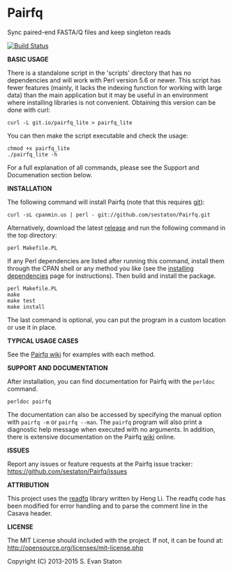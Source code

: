 Pairfq
======

Sync paired-end FASTA/Q files and keep singleton reads

[![Build Status](https://travis-ci.org/sestaton/Pairfq.png?branch=master)](https://travis-ci.org/sestaton/Pairfq)

**BASIC USAGE**

There is a standalone script in the 'scripts' directory that has no dependencies and will work with Perl version 5.6 or newer. This script has fewer features (mainly, it lacks the indexing function for working with large data) than the main application but it may be useful in an environment where installing libraries is not convenient. Obtaining this version can be done with curl:

    curl -L git.io/pairfq_lite > pairfq_lite

You can then make the script executable and check the usage:

    chmod +x pairfq_lite
    ./pairfq_lite -h

For a full explanation of all commands, please see the Support and Documenation section below.
 
**INSTALLATION**

The following command will install Pairfq (note that this requires [git](http://git-scm.com/)):

    curl -sL cpanmin.us | perl - git://github.com/sestaton/Pairfq.git

Alternatively, download the latest [release](https://github.com/sestaton/Pairfq/releases) and run the following command in the top directory:

    perl Makefile.PL

If any Perl dependencies are listed after running this command, install them through the CPAN shell or any method you like (see the [installing dependencies](https://github.com/sestaton/Pairfq/wiki/Installing-dependencies) page for instructions). Then build and install the package.

    perl Makefile.PL
    make 
    make test
    make install

The last command is optional, you can put the program in a custom location or use it in place.

**TYPICAL USAGE CASES**

See the [Pairfq wiki](https://github.com/sestaton/Pairfq/wiki) for examples with each method.

**SUPPORT AND DOCUMENTATION**

After installation, you can find documentation for Pairfq with the `perldoc` command.

    perldoc pairfq

The documentation can also be accessed by specifying the manual option with `pairfq -m` or `pairfq --man`. The `pairfq` program will also print a diagnostic help message when executed with no arguments. In addition, there is extensive documentation on the Pairfq [wiki](https://github.com/sestaton/Pairfq/wiki) online.

**ISSUES**

Report any issues or feature requests at the Pairfq issue tracker: https://github.com/sestaton/Pairfq/issues

**ATTRIBUTION**

This project uses the [readfq](https://github.com/lh3/readfq) library written by Heng Li. The readfq code has been modified for error handling and to parse the comment line in the Casava header.

**LICENSE**

The MIT License should included with the project. If not, it can be found at: http://opensource.org/licenses/mit-license.php

Copyright (C) 2013-2015 S. Evan Staton
